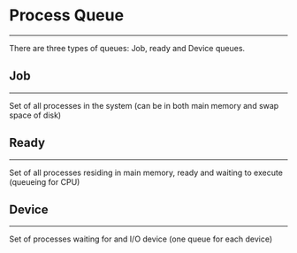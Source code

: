 # Process Queue
---
There are three types of queues: Job, ready and Device queues.

## Job
---
Set of all processes in the system (can be in both main memory and swap space of disk)

## Ready 
---
Set of all processes residing in main memory, ready and waiting to execute (queueing for CPU)

## Device
---
Set of processes waiting for and I/O device (one queue for each device)